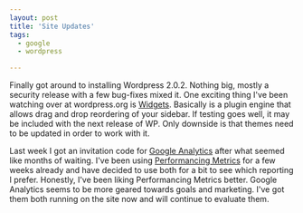 ```yaml
---
layout: post
title: 'Site Updates'
tags:
  - google
  - wordpress

---
```


Finally got around to installing Wordpress 2.0.2. Nothing big, mostly a security release with a few bug-fixes mixed it. One exciting thing I've been watching over at wordpress.org is <a href="http://widgets.wordpress.com/">Widgets</a>. Basically is a plugin engine that allows drag and drop reordering of your sidebar. If testing goes well, it may be included with the next release of WP. Only downside is that themes need to be updated in order to work with it.

Last week I got an invitation code for <a href="http://www.google.com/analytics/">Google Analytics</a> after what seemed like months of waiting. I've been using <a href="http://performancing.com/">Performancing Metrics</a> for a few weeks already and have decided to use both for a bit to see which reporting I prefer. Honestly, I've been liking Performancing Metrics better. Google Analytics seems to be more geared towards goals and marketing. I've got them both running on the site now and will continue to evaluate them.

<!-- technorati tags start -->
<!-- technorati tags end -->
